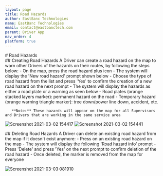 ```yaml
---
layout: page
title: Road Hazards
author: EastBanc Technologies
name: EastBanc Technologies
email: contact@eastbanctech.com
parent: Driver App
nav_order: 4
platform: true
---
```

<section id="Road-Hazards" markdown="1">
# Road Hazards

<section id="Creating-Road-Hazards" markdown="1">
## Creating Road Hazards<a name="Creating-Road-Hazards"></a>
A Driver can create a road hazard on the map to warn other Drivers of the hazards on their routes, by following the steps below:
  - On the map, press the road hazard plus icon
  - The system will display the 'New road hazard' prompt shown below
  - Choose the type of road hazard from the list and press 'Yes' to confirm the creation of a new road hazard on the next prompt
  - The system will display the hazards as either a road plate or a warning as seen below
    - Road plates (orange stacked layers marker): permanent hazard on the road
    - Temporary hazard (orange warning triangle marker): tree down/power line down, accident, etc.
    
       **Note:** These hazards will appear on the map for all Supervisors and Drivers that are working in the same service area
    
![Screenshot 2021-03-02 154417](/image/driver/creating-road-hazard.png)
![Screenshot 2021-03-02 154441](/image/driver/creating-road-hazard1.png)
</section>

<section id="Deleting-Road-Hazards" markdown="1">
## Deleting Road Hazards<a name="Deleting-Road-Hazards"></a>
A Driver can delete an existing road hazard from the map if it doesn't exist anymore: 
  - Press on an existing road hazard on the map
  - The system will display the following 'Road hazard info' prompt
  - Press 'Delete' and press 'Yes' on the next prompt to confirm deletion of the road hazard
  - Once deleted, the marker is removed from the map for everyone
  
![Screenshot 2021-03-03 081910](/image/driver/deleting-road-hazard.png)
</section>
</section>
